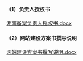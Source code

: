 #### （1）负责人授权书

[湖南备案负责人授权书.docx](https://badownload.s3.cn-north-1.jdcloud-oss.com/buchongziliao/hunan/hunanshouquanshu.docx)

#### （2）网站建设方案书撰写说明

[网站建设方案书撰写说明.docx](https://badownload.s3.cn-north-1.jdcloud-oss.com/buchongziliao/hunan/wzjsfas.docx)
